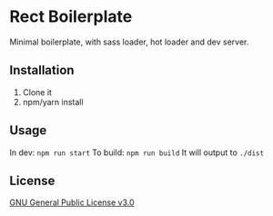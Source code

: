 # Rect Boilerplate

Minimal boilerplate, with sass loader, hot loader and dev server.

## Installation

1. Clone it
2. npm/yarn install

## Usage

In dev: ``` npm run start ```
To build: ``` npm run build ```
It will output to ``` ./dist ```

## License

[GNU General Public License v3.0](https://github.com/MrEliasen/react-boilderplate/blob/master/LICENSE)